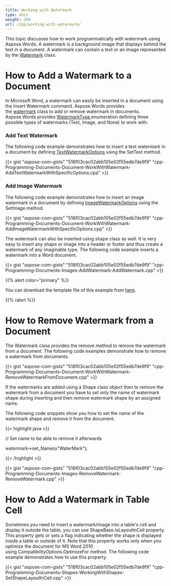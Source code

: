 ```yaml
---
title: Working with Watermark
type: docs
weight: 260
url: /cpp/working-with-watermark/
---
```


This topic discusses how to work programmatically with watermark using Aspose.Words. A watermark is a background image that displays behind the text in a document. A watermark can contain a text or an image represented by the [Watermark](https://apireference.aspose.com/words/cpp/class/aspose.words.watermark/) class.
# **How to Add a Watermark to a Document**
In Microsoft Word, a watermark can easily be inserted in a document using the Insert Watermark command. Aspose.Words provides the [watermark](https://apireference.aspose.com/words/cpp/class/aspose.words.watermark/) class to add or remove watermark in documents. Aspose.Words provides [WatermarkType ](https://apireference.aspose.com/words/cpp/namespace/aspose.words/#adf56f9ff1b83ce3669804ca8e86596d9)enumeration defining three possible types of watermarks (Text, Image, and None) to work with. 
### **Add Text Watermark**
The following code example demonstrates how to insert a text watermark in a document by defining [TextWatermarkOptions](https://apireference.aspose.com/words/cpp/class/aspose.words.text_watermark_options/) using the SetText method.

{{< gist "aspose-com-gists" "518f03cac02abb105e02f55edb7de9f9" "cpp-Programming-Documents-Document-WorkWithWatermark-AddTextWatermarkWithSpecificOptions.cpp" >}}
### **Add Image Watermark**
The following code example demonstrates how to insert an image watermark in a document by defining [ImageWatermarkOptions](https://apireference.aspose.com/words/cpp/class/aspose.words.image_watermark_options/) using the SetImage method.

{{< gist "aspose-com-gists" "518f03cac02abb105e02f55edb7de9f9" "cpp-Programming-Documents-Document-WorkWithWatermark-AddImageWatermarkWithSpecificOptions.cpp" >}}

The watermark can also be inserted using shape class as well. It is very easy to insert any shape or image into a header or footer and thus create a watermark of any imaginable type. The following code example inserts a watermark into a Word document.

{{< gist "aspose-com-gists" "518f03cac02abb105e02f55edb7de9f9" "cpp-Programming-Documents-Images-AddWatermark-AddWatermark.cpp" >}}

{{% alert color="primary" %}} 

You can download the template file of this example from [here](https://github.com/aspose-words/Aspose.Words-for-.NET/blob/master/Examples/Data/Programming-Documents/Images/TestFile.Watermark.doc). 

{{% /alert %}} 


# **How to Remove Watermark from a Document**
The Watermark class provides the remove method to remove the watermark from a document. The following code examples demonstrate how to remove a watermark from documents.

{{< gist "aspose-com-gists" "518f03cac02abb105e02f55edb7de9f9" "cpp-Programming-Documents-Document-WorkWithWatermark-RemoveWatermarkFromDocument.cpp" >}}

If the watermarks are added using a Shape class object then to remove the watermark from a document you have to set only the name of watermark shape during inserting and then remove watermark shape by an assigned name.

The following code snippets show you how to set the name of the watermark shape and remove it from the document.



{{< highlight java >}}

 // Set name to be able to remove it afterwards

watermark->set_Name(u"WaterMark");

{{< /highlight >}}



{{< gist "aspose-com-gists" "518f03cac02abb105e02f55edb7de9f9" "cpp-Programming-Documents-Images-RemoveWatermark-RemoveWatermark.cpp" >}}
# **How to Add a Watermark in Table Cell**
Sometimes you need to insert a watermark/image into a table's cell and display it outside the table, you can use ShapeBase.IsLayoutInCell property. This property gets or sets a flag indicating whether the shape is displayed inside a table or outside of it. Note that this property works only when you optimize the document for MS Word 2010 using CompatibilityOptions.OptimizeFor method. The following code example demonstrates how to use this property. 

{{< gist "aspose-com-gists" "518f03cac02abb105e02f55edb7de9f9" "cpp-Programming-Documents-Shapes-WorkingWithShapes-SetShapeLayoutInCell.cpp" >}}
